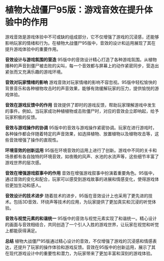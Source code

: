 # 植物大战僵尸95版：游戏音效在提升体验中的作用

游戏音效是游戏体验中不可或缺的组成部分，它不仅增强了游戏的沉浸感，还能够影响玩家的情绪和行为。在植物大战僵尸95版中，音效的设计和运用展现了其在提升游戏体验中的重要作用。

**音效设计与游戏氛围的营造**
95版中的音效设计精心打造了各种游戏氛围。从植物播种的声音到僵尸被击败的尖叫，每一个音效都与屏幕上的动作紧密同步，营造出紧张而又充满乐趣的游戏环境。

**音效对玩家情绪的影响**
游戏音效对玩家情绪的影响不容忽视。95版中轻松愉快的背景音乐和各种植物攻击时的声音效果，能够有效缓解玩家的压力，提供愉悦的游戏体验。

**音效在游戏反馈中的作用**
音效提供了即时的游戏反馈，帮助玩家理解游戏中发生的事件。例如，当玩家成功种植植物或击败僵尸时，对应的音效会立即响起，给予玩家积极的反馈。

**音效与游戏操作的协调**
95版中的音效与游戏操作紧密协调。玩家在进行游戏时，各种操作都会伴随着特定的声音效果，如选择植物、放置植物以及植物攻击等，这些音效增强了操作的直观性。

**环境音效的创新运用**
95版在环境音效的运用上进行了创新。游戏中不同的关卡和场景都有各自独特的环境音效，如夜晚的风声、水池的水流声等，这些细节丰富了游戏世界的层次感。

**音效在增强游戏叙事中的作用**
音效在增强游戏叙事中扮演着重要角色。95版中，通过音效的变化和配合，玩家可以感受到游戏故事的进展和情感变化，使得游戏体验更加生动和感人。

**音效设计的技术进步**
随着技术的进步，95版在音效设计上也采用了更先进的技术。包括3D音效、环绕声等技术的应用，为玩家提供了更加真实和沉浸的听觉体验。

**音效与视觉元素的和谐统一**
95版中的音效与视觉元素实现了和谐统一。精心设计的画面与音效相结合，共同创造了一个引人入胜的游戏世界，让玩家在视觉和听觉上都能获得满足。

**总结**
植物大战僵尸95版通过精心设计的音效，不仅增强了游戏的沉浸感和情感表达，还提升了玩家的操作体验和游戏反馈。音效在95版中的创新运用，展示了其在现代游戏设计中的重要性和潜力，为玩家带来了更加丰富和深刻的游戏体验。